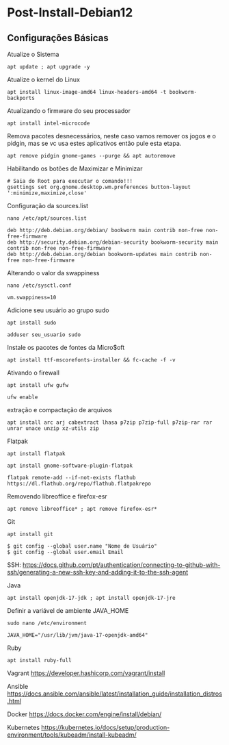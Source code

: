 # Post-Install-Debian12

## Configurações Básicas

Atualize o Sistema
```
apt update ; apt upgrade -y
```
Atualize o kernel do Linux
```
apt install linux-image-amd64 linux-headers-amd64 -t bookworm-backports
```

Atualizando o firmware do seu processador
```
apt install intel-microcode
```

Remova pacotes desnecessários, neste caso vamos remover os jogos e o pidgin, mas se vc usa estes aplicativos então pule esta etapa.
```
apt remove pidgin gnome-games --purge && apt autoremove
```

Habilitando os botões de Maximizar e Minimizar
```
# Saia do Root para executar o comando!!!
gsettings set org.gnome.desktop.wm.preferences button-layout ':minimize,maximize,close'
```

Configuração da sources.list 
```
nano /etc/apt/sources.list
```
```
deb http://deb.debian.org/debian/ bookworm main contrib non-free non-free-firmware
deb http://security.debian.org/debian-security bookworm-security main contrib non-free non-free-firmware
deb http://deb.debian.org/debian bookworm-updates main contrib non-free non-free-firmware
```

Alterando o valor da swappiness
```
nano /etc/sysctl.conf
```
```
vm.swappiness=10
```

Adicione seu usuário ao grupo sudo
```
apt install sudo
```
```
adduser seu_usuario sudo
```

Instale os pacotes de fontes da Micro$oft
```
apt install ttf-mscorefonts-installer && fc-cache -f -v
```

Ativando o firewall
```
apt install ufw gufw
```
```
ufw enable
```

extração e compactação de arquivos
```
apt install arc arj cabextract lhasa p7zip p7zip-full p7zip-rar rar unrar unace unzip xz-utils zip
```

Flatpak
```
apt install flatpak
```
```
apt install gnome-software-plugin-flatpak
```
```
flatpak remote-add --if-not-exists flathub https://dl.flathub.org/repo/flathub.flatpakrepo
```

Removendo libreoffice e firefox-esr
```
apt remove libreoffice* ; apt remove firefox-esr*
```

Git
```
apt install git
```
```
$ git config --global user.name "Nome de Usuário"
$ git config --global user.email Email
```
  SSH: https://docs.github.com/pt/authentication/connecting-to-github-with-ssh/generating-a-new-ssh-key-and-adding-it-to-the-ssh-agent

Java
```
apt install openjdk-17-jdk ; apt install openjdk-17-jre
```
Definir a variável de ambiente JAVA_HOME
```
sudo nano /etc/environment
```
```
JAVA_HOME="/usr/lib/jvm/java-17-openjdk-amd64"
```

Ruby
```
apt install ruby-full
```

Vagrant
https://developer.hashicorp.com/vagrant/install

Ansible
https://docs.ansible.com/ansible/latest/installation_guide/installation_distros.html

Docker
https://docs.docker.com/engine/install/debian/

Kubernetes
https://kubernetes.io/docs/setup/production-environment/tools/kubeadm/install-kubeadm/
